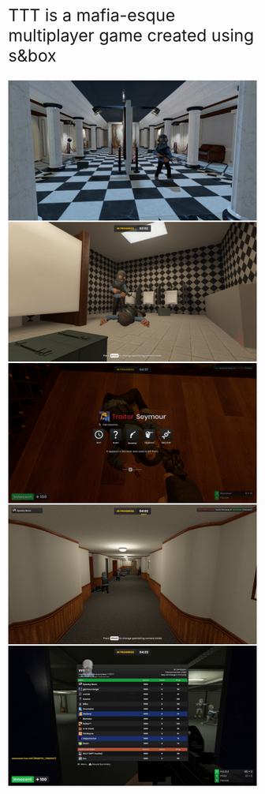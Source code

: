 ---
---

<div class="container" style="padding: 0px 0px 30px 0px;">
    <div class="row d-flex justify-content-center">
        <div class="col col-sm-12 col-md-8 text-center" style="font-size: 3.5vw;">
            TTT is a mafia-esque multiplayer game created using s&box
        </div>
    </div>
    <div class="d-flex justify-content-center">
        <a href="https://github.com/sbox-TTT"><i class="fab fa-github"></i></a>
    </div>
</div>

<img src="/images/screenshots/1.png"/>
<img src="/images/screenshots/2.png"/>
<img src="/images/screenshots/3.png"/>
<img src="/images/screenshots/4.png"/>
<img src="/images/screenshots/5.png"/>